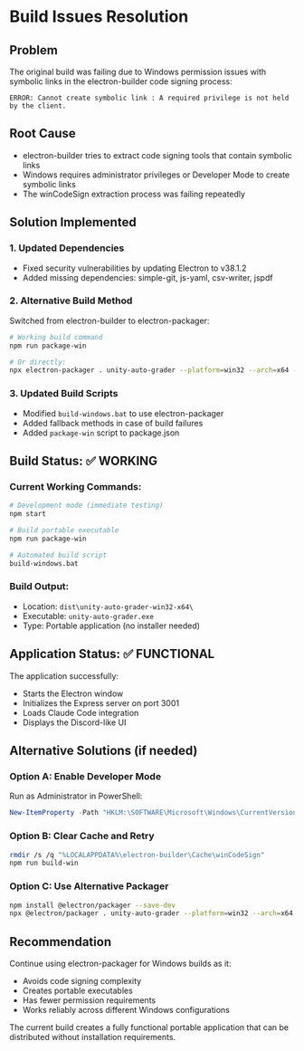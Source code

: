 # Build Issues Resolution

## Problem
The original build was failing due to Windows permission issues with symbolic links in the electron-builder code signing process:

```
ERROR: Cannot create symbolic link : A required privilege is not held by the client.
```

## Root Cause
- electron-builder tries to extract code signing tools that contain symbolic links
- Windows requires administrator privileges or Developer Mode to create symbolic links
- The winCodeSign extraction process was failing repeatedly

## Solution Implemented

### 1. Updated Dependencies
- Fixed security vulnerabilities by updating Electron to v38.1.2
- Added missing dependencies: simple-git, js-yaml, csv-writer, jspdf

### 2. Alternative Build Method
Switched from electron-builder to electron-packager:

```bash
# Working build command
npm run package-win

# Or directly:
npx electron-packager . unity-auto-grader --platform=win32 --arch=x64 --out=dist --overwrite --prune=true
```

### 3. Updated Build Scripts
- Modified `build-windows.bat` to use electron-packager
- Added fallback methods in case of build failures
- Added `package-win` script to package.json

## Build Status: ✅ WORKING

### Current Working Commands:
```bash
# Development mode (immediate testing)
npm start

# Build portable executable
npm run package-win

# Automated build script
build-windows.bat
```

### Build Output:
- Location: `dist\unity-auto-grader-win32-x64\`
- Executable: `unity-auto-grader.exe`
- Type: Portable application (no installer needed)

## Application Status: ✅ FUNCTIONAL

The application successfully:
- Starts the Electron window
- Initializes the Express server on port 3001
- Loads Claude Code integration
- Displays the Discord-like UI

## Alternative Solutions (if needed)

### Option A: Enable Developer Mode
Run as Administrator in PowerShell:
```powershell
New-ItemProperty -Path "HKLM:\SOFTWARE\Microsoft\Windows\CurrentVersion\AppModelUnlock" -Name "AllowDevelopmentWithoutDevLicense" -Value 1 -PropertyType DWORD -Force
```

### Option B: Clear Cache and Retry
```bash
rmdir /s /q "%LOCALAPPDATA%\electron-builder\Cache\winCodeSign"
npm run build-win
```

### Option C: Use Alternative Packager
```bash
npm install @electron/packager --save-dev
npx @electron/packager . unity-auto-grader --platform=win32 --arch=x64 --out=dist --overwrite
```

## Recommendation
Continue using electron-packager for Windows builds as it:
- Avoids code signing complexity
- Creates portable executables
- Has fewer permission requirements
- Works reliably across different Windows configurations

The current build creates a fully functional portable application that can be distributed without installation requirements.